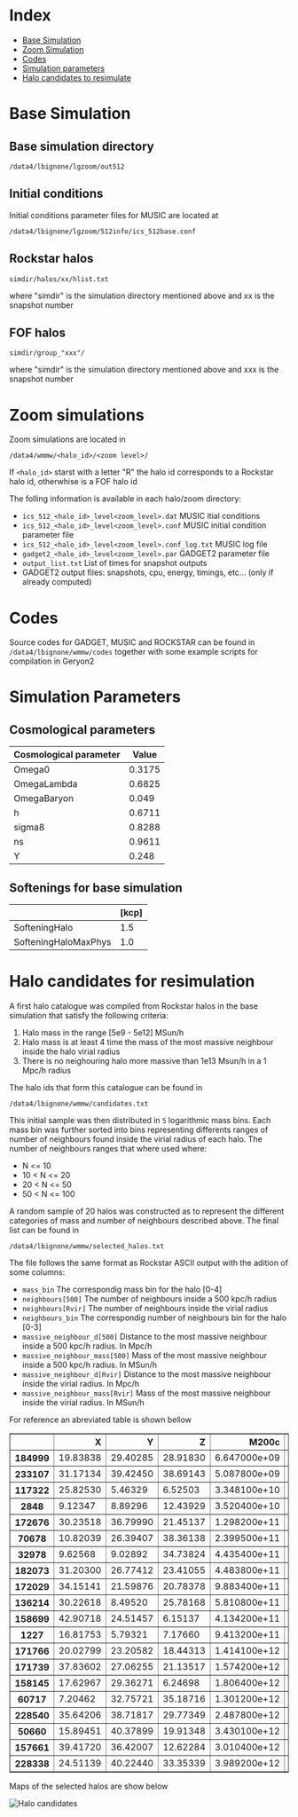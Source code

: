 # Index
- [Base Simulation](#markdown-header-base-simulation)
- [Zoom Simulation](#markdown-header-zoom-simulation)
- [Codes](#markdown-header-codes)
- [Simulation parameters](#markdown-header-simulation-parameters)
- [Halo candidates to resimulate](#markdown-header-halo-candidates-to-resimulate)

# Base Simulation

## Base simulation directory
	/data4/lbignone/lgzoom/out512
	
## Initial conditions
Initial conditions parameter files for MUSIC are located at

	/data4/lbignone/lgzoom/512info/ics_512base.conf

## Rockstar halos
	simdir/halos/xx/hlist.txt

where "simdir" is the simulation directory mentioned above and xx is the snapshot number

## FOF halos
	simdir/group_"xxx"/

where "simdir" is the simulation directory mentioned above and xxx is the snapshot number

# Zoom simulations

Zoom simulations are located in
	
	/data4/wmmw/<halo_id>/<zoom level>/
	
If `<halo_id>` starst with a letter "R" the halo id corresponds to a Rockstar halo id, otherwhise is a FOF halo id

The folling information is available in each halo/zoom directory:

- `ics_512_<halo_id>_level<zoom_level>.dat`	MUSIC itial conditions
- `ics_512_<halo_id>_level<zoom_level>.conf`	MUSIC initial condition parameter file
- `ics_512_<halo_id>_level<zoom_level>.conf_log.txt`	MUSIC log file
- `gadget2_<halo_id>_level<zoom_level>.par`	GADGET2 parameter file
- `output_list.txt`	List of times for snapshot outputs
- GADGET2 output files: snapshots, cpu, energy, timings, etc... (only if already computed)

# Codes

Source codes for GADGET, MUSIC and ROCKSTAR can be found in `/data4/lbignone/wmmw/codes` together with some example scripts for compilation in Geryon2
	
# Simulation Parameters

## Cosmological parameters

| Cosmological parameter | Value  |
| ---------------------- | ------ |
| Omega0	             | 0.3175 |
| OmegaLambda		     | 0.6825 |
| OmegaBaryon            |  0.049 |
| h                      | 0.6711 |
| sigma8                 | 0.8288 |
| ns                     | 0.9611 |
| Y                      |  0.248 |

## Softenings for base simulation

|                      | [kcp] |
| -------------------- | ----- |
| SofteningHalo        |   1.5 |
| SofteningHaloMaxPhys |   1.0 |

# Halo candidates for resimulation

A first halo catalogue was compiled from Rockstar halos in the base simulation that satisfy the following criteria:

1. Halo mass in the range [5e9 - 5e12] MSun/h
2. Halo mass is at least 4 time the mass of the most massive neighbour inside the halo virial radius
3. There is no neighouring halo more massive than 1e13 Msun/h in a 1 Mpc/h radius

The halo ids that form this catalogue can be found in 
	
	/data4/lbignone/wmmw/candidates.txt

This initial sample was then distributed in `5` logarithmic mass bins. Each
mass bin was further sorted into bins representing differents ranges of number
of neighbours found inside the virial radius of each halo. The number of
neighbours ranges that where used where:

- N <= 10
- 10 < N <= 20
- 20 < N <= 50
- 50 < N <= 100	

A random sample of 20 halos was constructed as to represent the different categories
of mass and number of neighbours described above. The final list can be found in

	/data4/lbignone/wmmw/selected_halos.txt
	
The file follows the same format as Rockstar ASCII output with the adition of some columns:

- `mass_bin` The correspondig mass bin for the halo [0-4]
- `neighbours[500]` The number of neighbours inside a 500 kpc/h radius
- `neighbours[Rvir]` The number of neighbours inside the virial radius
- `neighbours_bin` The correspondig number of neighbours bin for the halo [0-3]
- `massive_neighbour_d[500]` Distance to the most massive neighbour inside a 500 kpc/h radius. In Mpc/h
- `massive_neighbour_mass[500]` Mass of the most massive neighbour inside a 500 kpc/h radius. In MSun/h
- `massive_neighbour_d[Rvir]` Distance to the most massive neighbour inside the virial radius. In Mpc/h
- `massive_neighbour_mass[Rvir]` Mass of the most massive neighbour inside the virial radius. In MSun/h

For reference an abreviated table is shown bellow

<table border="1" class="dataframe">
  <thead>
    <tr style="text-align: right;">
      <th></th>
      <th>X</th>
      <th>Y</th>
      <th>Z</th>
      <th>M200c</th>
      <th>Mvir</th>
      <th>Np</th>
      <th>Rvir</th>
      <th>neighbours[500]</th>
      <th>massive_neighbour_d[500]</th>
      <th>massive_neighbour_mass[500]</th>
      <th>neighbours[Rvir]</th>
      <th>massive_neighbour_d[Rvir]</th>
      <th>massive_neighbour_mass[Rvir]</th>
    </tr>
  </thead>
  <tbody>
    <tr>
      <th>184999</th>
      <td> 19.83838</td>
      <td> 29.40285</td>
      <td> 28.91830</td>
      <td> 6.647000e+09</td>
      <td> 7.878000e+09</td>
      <td>   135</td>
      <td>  40.303</td>
      <td>   1</td>
      <td> 0.294579</td>
      <td> 1.148900e+09</td>
      <td>  0</td>
      <td> 0.000000</td>
      <td> 0.000000e+00</td>
    </tr>
    <tr>
      <th>233107</th>
      <td> 31.17134</td>
      <td> 39.42450</td>
      <td> 38.69143</td>
      <td> 5.087800e+09</td>
      <td> 5.662000e+09</td>
      <td>    83</td>
      <td>  36.101</td>
      <td>   0</td>
      <td> 0.000000</td>
      <td> 0.000000e+00</td>
      <td>  0</td>
      <td> 0.000000</td>
      <td> 0.000000e+00</td>
    </tr>
    <tr>
      <th>117322</th>
      <td> 25.82530</td>
      <td>  5.46329</td>
      <td>  6.52503</td>
      <td> 3.348100e+10</td>
      <td> 3.726000e+10</td>
      <td>   489</td>
      <td>  67.649</td>
      <td>   1</td>
      <td> 0.393173</td>
      <td> 5.580200e+09</td>
      <td>  0</td>
      <td> 0.000000</td>
      <td> 0.000000e+00</td>
    </tr>
    <tr>
      <th>2848  </th>
      <td>  9.12347</td>
      <td>  8.89296</td>
      <td> 12.43929</td>
      <td> 3.520400e+10</td>
      <td> 3.939000e+10</td>
      <td>   577</td>
      <td>  68.916</td>
      <td>   3</td>
      <td> 0.338589</td>
      <td> 1.969500e+09</td>
      <td>  0</td>
      <td> 0.000000</td>
      <td> 0.000000e+00</td>
    </tr>
    <tr>
      <th>172676</th>
      <td> 30.23518</td>
      <td> 36.79990</td>
      <td> 21.45137</td>
      <td> 1.298200e+11</td>
      <td> 1.508000e+11</td>
      <td>  2163</td>
      <td> 107.798</td>
      <td>   6</td>
      <td> 0.420853</td>
      <td> 5.334000e+09</td>
      <td>  1</td>
      <td> 0.062736</td>
      <td> 1.477100e+09</td>
    </tr>
    <tr>
      <th>70678 </th>
      <td> 10.82039</td>
      <td> 26.39407</td>
      <td> 38.36138</td>
      <td> 2.399500e+11</td>
      <td> 2.590000e+11</td>
      <td>  3283</td>
      <td> 129.108</td>
      <td>   6</td>
      <td> 0.163449</td>
      <td> 4.103100e+09</td>
      <td>  1</td>
      <td> 0.107946</td>
      <td> 3.364500e+09</td>
    </tr>
    <tr>
      <th>32978 </th>
      <td>  9.62568</td>
      <td>  9.02892</td>
      <td> 34.73824</td>
      <td> 4.435400e+11</td>
      <td> 5.094000e+11</td>
      <td>  6720</td>
      <td> 161.768</td>
      <td>   7</td>
      <td> 0.499798</td>
      <td> 3.610700e+09</td>
      <td>  2</td>
      <td> 0.083095</td>
      <td> 1.805300e+09</td>
    </tr>
    <tr>
      <th>182073</th>
      <td> 31.20300</td>
      <td> 26.77412</td>
      <td> 23.41055</td>
      <td> 4.483800e+11</td>
      <td> 5.236000e+11</td>
      <td>  6599</td>
      <td> 163.257</td>
      <td>  11</td>
      <td> 0.080084</td>
      <td> 6.400800e+09</td>
      <td>  7</td>
      <td> 0.080084</td>
      <td> 6.400800e+09</td>
    </tr>
    <tr>
      <th>172029</th>
      <td> 34.15141</td>
      <td> 21.59876</td>
      <td> 20.78378</td>
      <td> 9.883400e+11</td>
      <td> 1.094000e+12</td>
      <td> 10942</td>
      <td> 208.677</td>
      <td>  19</td>
      <td> 0.105116</td>
      <td> 1.458200e+11</td>
      <td> 11</td>
      <td> 0.105116</td>
      <td> 1.458200e+11</td>
    </tr>
    <tr>
      <th>136214</th>
      <td> 30.22618</td>
      <td>  8.49520</td>
      <td> 25.78168</td>
      <td> 5.810800e+11</td>
      <td> 7.614000e+11</td>
      <td>  9466</td>
      <td> 184.952</td>
      <td>  19</td>
      <td> 0.400394</td>
      <td> 5.416000e+10</td>
      <td> 12</td>
      <td> 0.037607</td>
      <td> 3.815800e+10</td>
    </tr>
    <tr>
      <th>158699</th>
      <td> 42.90718</td>
      <td> 24.51457</td>
      <td>  6.15137</td>
      <td> 4.134200e+11</td>
      <td> 5.689000e+11</td>
      <td>  6813</td>
      <td> 167.835</td>
      <td>  22</td>
      <td> 0.130629</td>
      <td> 3.783000e+10</td>
      <td> 12</td>
      <td> 0.130629</td>
      <td> 3.783000e+10</td>
    </tr>
    <tr>
      <th>1227  </th>
      <td> 16.81753</td>
      <td>  5.79321</td>
      <td>  7.17660</td>
      <td> 9.413200e+11</td>
      <td> 1.060000e+12</td>
      <td> 13350</td>
      <td> 206.493</td>
      <td>  28</td>
      <td> 0.121082</td>
      <td> 2.404400e+10</td>
      <td> 11</td>
      <td> 0.121082</td>
      <td> 2.404400e+10</td>
    </tr>
    <tr>
      <th>171766</th>
      <td> 20.02799</td>
      <td> 23.20582</td>
      <td> 18.44313</td>
      <td> 1.414100e+12</td>
      <td> 1.667000e+12</td>
      <td> 20794</td>
      <td> 240.167</td>
      <td>  30</td>
      <td> 0.259627</td>
      <td> 1.189900e+10</td>
      <td> 10</td>
      <td> 0.214721</td>
      <td> 1.140700e+10</td>
    </tr>
    <tr>
      <th>171739</th>
      <td> 37.83602</td>
      <td> 27.06255</td>
      <td> 21.13517</td>
      <td> 1.574200e+12</td>
      <td> 1.781000e+12</td>
      <td> 19310</td>
      <td> 245.506</td>
      <td>  26</td>
      <td> 0.130843</td>
      <td> 1.898900e+11</td>
      <td> 10</td>
      <td> 0.130843</td>
      <td> 1.898900e+11</td>
    </tr>
    <tr>
      <th>158145</th>
      <td> 17.62967</td>
      <td> 29.36271</td>
      <td>  6.24698</td>
      <td> 1.806400e+12</td>
      <td> 2.107000e+12</td>
      <td> 24135</td>
      <td> 259.657</td>
      <td>  48</td>
      <td> 0.063067</td>
      <td> 6.220200e+10</td>
      <td> 18</td>
      <td> 0.063067</td>
      <td> 6.220200e+10</td>
    </tr>
    <tr>
      <th>60717 </th>
      <td>  7.20462</td>
      <td> 32.75721</td>
      <td> 35.18716</td>
      <td> 1.301200e+12</td>
      <td> 1.578000e+12</td>
      <td> 19666</td>
      <td> 235.797</td>
      <td>  50</td>
      <td> 0.377259</td>
      <td> 1.778300e+11</td>
      <td> 19</td>
      <td> 0.131970</td>
      <td> 2.232100e+10</td>
    </tr>
    <tr>
      <th>228540</th>
      <td> 35.64206</td>
      <td> 38.71817</td>
      <td> 29.77349</td>
      <td> 2.487800e+12</td>
      <td> 2.877000e+12</td>
      <td> 33301</td>
      <td> 288.066</td>
      <td>  39</td>
      <td> 0.193879</td>
      <td> 8.780500e+10</td>
      <td> 27</td>
      <td> 0.193879</td>
      <td> 8.780500e+10</td>
    </tr>
    <tr>
      <th>50660 </th>
      <td> 15.89451</td>
      <td> 40.37899</td>
      <td> 19.91348</td>
      <td> 3.430100e+12</td>
      <td> 3.976000e+12</td>
      <td> 47802</td>
      <td> 320.878</td>
      <td>  50</td>
      <td> 0.264443</td>
      <td> 5.760700e+10</td>
      <td> 31</td>
      <td> 0.264443</td>
      <td> 5.760700e+10</td>
    </tr>
    <tr>
      <th>157661</th>
      <td> 39.41720</td>
      <td> 36.42007</td>
      <td> 12.62284</td>
      <td> 3.010400e+12</td>
      <td> 3.277000e+12</td>
      <td> 49065</td>
      <td> 300.869</td>
      <td> 128</td>
      <td> 0.129710</td>
      <td> 1.348800e+13</td>
      <td> 74</td>
      <td> 0.129710</td>
      <td> 1.348800e+13</td>
    </tr>
    <tr>
      <th>228338</th>
      <td> 24.51139</td>
      <td> 40.22440</td>
      <td> 33.35339</td>
      <td> 3.989200e+12</td>
      <td> 4.934000e+12</td>
      <td> 54312</td>
      <td> 344.815</td>
      <td>  92</td>
      <td> 0.326186</td>
      <td> 1.003600e+11</td>
      <td> 68</td>
      <td> 0.326186</td>
      <td> 1.003600e+11</td>
    </tr>
  </tbody>
</table>

Maps of the selected halos are show below

![Halo candidates](halo_candidates.png "Halo candidates")











